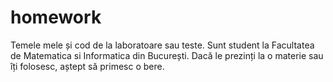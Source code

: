 homework
========

Temele mele și cod de la laboratoare sau teste. Sunt student la Facultatea de Matematica si Informatica din București. Dacă le prezinți la o materie sau îți folosesc, aștept să primesc o bere.
